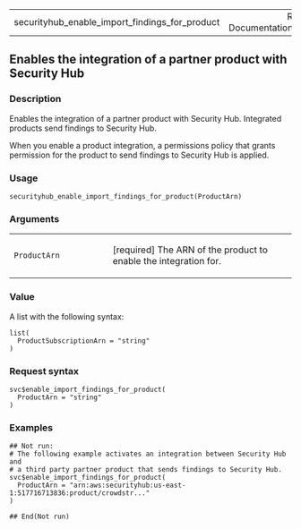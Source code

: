 <table style="width: 100%;">
<tbody>
<tr class="odd">
<td>securityhub_enable_import_findings_for_product</td>
<td style="text-align: right;">R Documentation</td>
</tr>
</tbody>
</table>

## Enables the integration of a partner product with Security Hub

### Description

Enables the integration of a partner product with Security Hub.
Integrated products send findings to Security Hub.

When you enable a product integration, a permissions policy that grants
permission for the product to send findings to Security Hub is applied.

### Usage

    securityhub_enable_import_findings_for_product(ProductArn)

### Arguments

<table>
<colgroup>
<col style="width: 35%" />
<col style="width: 65%" />
</colgroup>
<tbody>
<tr class="odd">
<td><code
id="securityhub_enable_import_findings_for_product_:_ProductArn">ProductArn</code></td>
<td><p>[required] The ARN of the product to enable the integration
for.</p></td>
</tr>
</tbody>
</table>

### Value

A list with the following syntax:

    list(
      ProductSubscriptionArn = "string"
    )

### Request syntax

    svc$enable_import_findings_for_product(
      ProductArn = "string"
    )

### Examples

    ## Not run: 
    # The following example activates an integration between Security Hub and
    # a third party partner product that sends findings to Security Hub.
    svc$enable_import_findings_for_product(
      ProductArn = "arn:aws:securityhub:us-east-1:517716713836:product/crowdstr..."
    )

    ## End(Not run)
